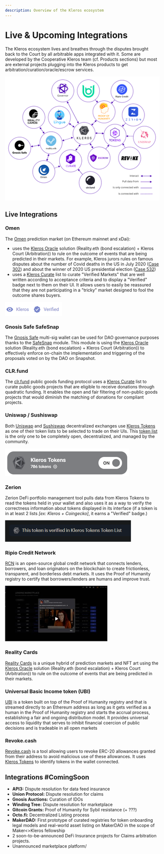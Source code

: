 ```yaml
---
description: Overview of the Kleros ecosystem
---
```


# Live & Upcoming Integrations

The Kleros ecosystem lives and breathes through the disputes brought back to the Court by all arbitrable apps integrated with it. Some are developed by the Cooperative Kleros team \(cf. Products sections\) but most are external projects plugging into the Kleros products to get arbitration/curation/oracle/escrow services.

![](../.gitbook/assets/ecosystem-chart.png)

## Live Integrations

### Omen

The [Omen](https://omen.eth.link/) prediction market \(on Ethereum mainnet and xDai\):

* uses the [Kleros Oracle](https://kleros.gitbook.io/docs/products/oracle) solution \(Reality.eth \(bond escalation\) + Kleros Court \(Arbitration\)\) to rule on the outcome of events that are being predicted in their markets. For example, Kleros jurors rules on famous disputes about the number of Covid deaths in the US in July 2020 \([Case 302](https://thedailychain.com/an-important-case-for-the-decentralized-world-with-kleros/)\) and about the winner of 2020 US presidential election \([Case 532](https://twitter.com/jimmyragosa/status/1341293611682553856?lang=en)\)
* uses a [Kleros Curate](https://curate.kleros.io/tcr/0xb72103eE8819F2480c25d306eEAb7c3382fBA612) list to curate "Verified Markets" that are well written according to acceptance criteria and to display a "Verified" badge next to them on their UI. It allows users to easily be reassured that they are not participating in a "tricky" market designed to fool the outcome shares buyers.

![](../.gitbook/assets/image%20%2863%29.png)

### Gnosis Safe SafeSnap

The [Gnosis Safe](https://gnosis-safe.io/) multi-sig wallet can be used for DAO governance purposes thanks to the [SafeSnap](https://blog.gnosis.pm/introducing-safesnap-the-first-in-a-decentralized-governance-tool-suite-for-the-gnosis-safe-ea67eb95c34f) module. This module is using the [Kleros Oracle](https://kleros.gitbook.io/docs/products/oracle) solution \(Reality.eth \(bond escalation\) + Kleros Court \(Arbitration\)\) to effectively enforce on-chain the implementation and triggering of the proposals voted on by the DAO on Snapshot.

### CLR.fund

The [clr.fund](https://clr.fund/) public goods funding protocol uses a [Kleros Curate](https://curate.kleros.io/tcr/0x2E3B10aBf091cdc53cC892A50daBDb432e220398) list to curate public goods projects that are eligible to receive donations through quadratic funding. It enables the open and fair filtering of non-public goods projects that would diminish the matching of donations for compliant projects.

### Uniswap / Sushiswap

Both [Uniswap](https://uniswap.org/) and [Sushiswap](https://sushi.com/) decentralized exchanges use [Kleros Tokens](https://tokens.kleros.io/tokens) as one of their token lists to be selected to trade on their UIs. This [token list](https://tokenlists.org/token-list?url=t2crtokens.eth) is the only one to be completely open, decentralized, and managed by the community.

![](../.gitbook/assets/image%20%2861%29.png)

### Zerion

Zerion DeFi portfolio management tool pulls data from Kleros Tokens to read the tokens held in your wallet and also uses it as a way to verify the correctness information about tokens displayed in its interface \(if a token is in at least 2 lists _\[ex: Kleros + Coingecko\]_, it earns a "Verified" badge.\)

![](../.gitbook/assets/image%20%2866%29.png)

### Ripio Credit Network

[RCN](https://ripiocredit.network/) is an open-source global credit network that connects lenders, borrowers, and loan originators on the blockchain to create frictionless, transparent, and borderless debt markets. It uses the Proof of Humanity registry to certify that borrowers/lenders are humans and improve trust.

![](../.gitbook/assets/exo_jucwgaadxht.jpg)

### Reality Cards

[Reality Cards](https://realitycards.io/) is a unique hybrid of prediction markets and NFT art using the [Kleros Oracle](https://kleros.gitbook.io/docs/products/oracle) solution \(Reality.eth \(bond escalation\) + Kleros Court \(Arbitration\)\) to rule on the outcome of events that are being predicted in their markets.

### Universal Basic Income token \(UBI\)

[UBI](https://blog.kleros.io/introducing-ubi-universal-basic-income-for-humans/) is a token built on top of the Proof of Humanity registry and that is streamed directly to an Ethereum address as long as it gets verified as a human in the Proof of Humanity registry and starts the accrual process, establishing a fair and ongoing distribution model. It provides universal access to liquidity that serves to inhibit financial coercion of public decisions and is tradeable in all open markets

### Revoke.cash

[Revoke.cash](https://kleros.gitbook.io/docs/products/tokens) is a tool allowing users to revoke ERC-20 allowances granted from their address to avoid malicious use of these allowances. It uses [Kleros Tokens](https://kleros.gitbook.io/docs/products/tokens) to identify tokens in the wallet connected.

## Integrations \#ComingSoon

* **API3:** Dispute resolution for data feed insurance
* **Union Protocol:** Dispute resolution for claims
* **Gnosis Auctions:** Curation of IDOs
* **Winding Tree:** Dispute resolution for marketplace
* **Gitcoin Grants:** Proof of Humanity for Sybil resistance \(+ ???\)
* **Octo.fi:** Decentralized Listing process
* **MakerDAO:** First prototype of curated registries for token onboarding legal models and real-world asset listing on MakerDAO in the scope of Maker&lt;&gt;Kleros fellowship
* 2 soon-to-be-announced DeFi Insurance projects for Claims arbitration projects.
* Unannounced marketplace platform/

